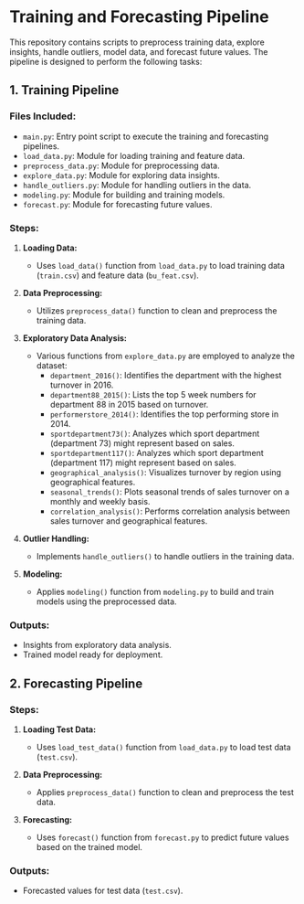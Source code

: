 
# Training and Forecasting Pipeline

This repository contains scripts to preprocess training data, explore insights, handle outliers, model data, and forecast future values. The pipeline is designed to perform the following tasks:

## 1. Training Pipeline

### Files Included:
- `main.py`: Entry point script to execute the training and forecasting pipelines.
- `load_data.py`: Module for loading training and feature data.
- `preprocess_data.py`: Module for preprocessing data.
- `explore_data.py`: Module for exploring data insights.
- `handle_outliers.py`: Module for handling outliers in the data.
- `modeling.py`: Module for building and training models.
- `forecast.py`: Module for forecasting future values.

### Steps:
1. **Loading Data:**
   - Uses `load_data()` function from `load_data.py` to load training data (`train.csv`) and feature data (`bu_feat.csv`).

2. **Data Preprocessing:**
   - Utilizes `preprocess_data()` function to clean and preprocess the training data.

3. **Exploratory Data Analysis:**
   - Various functions from `explore_data.py` are employed to analyze the dataset:
     - `department_2016()`: Identifies the department with the highest turnover in 2016.
     - `department88_2015()`: Lists the top 5 week numbers for department 88 in 2015 based on turnover.
     - `performerstore_2014()`: Identifies the top performing store in 2014.
     - `sportdepartment73()`: Analyzes which sport department (department 73) might represent based on sales.
     - `sportdepartment117()`: Analyzes which sport department (department 117) might represent based on sales.
     - `geographical_analysis()`: Visualizes turnover by region using geographical features.
     - `seasonal_trends()`: Plots seasonal trends of sales turnover on a monthly and weekly basis.
     - `correlation_analysis()`: Performs correlation analysis between sales turnover and geographical features.

4. **Outlier Handling:**
   - Implements `handle_outliers()` to handle outliers in the training data.

5. **Modeling:**
   - Applies `modeling()` function from `modeling.py` to build and train models using the preprocessed data.

### Outputs:
- Insights from exploratory data analysis.
- Trained model ready for deployment.

## 2. Forecasting Pipeline

### Steps:
1. **Loading Test Data:**
   - Uses `load_test_data()` function from `load_data.py` to load test data (`test.csv`).

2. **Data Preprocessing:**
   - Applies `preprocess_data()` function to clean and preprocess the test data.

3. **Forecasting:**
   - Uses `forecast()` function from `forecast.py` to predict future values based on the trained model.

### Outputs:
- Forecasted values for test data (`test.csv`).

